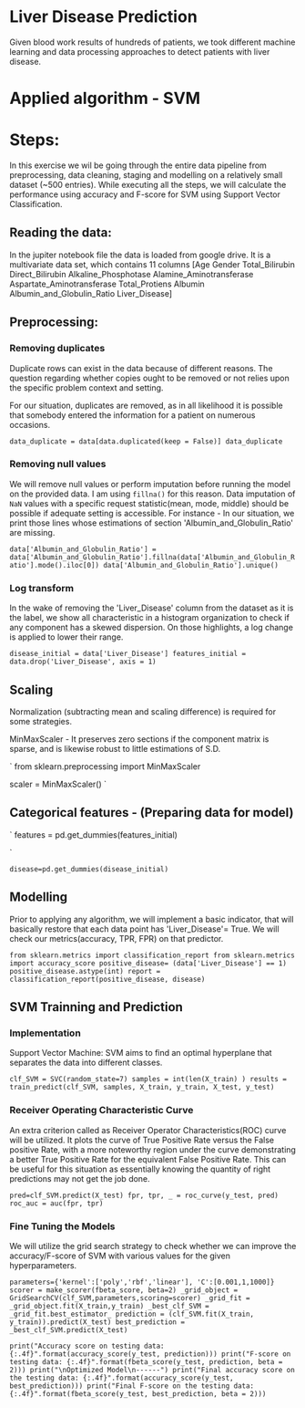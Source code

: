 # Liver Disease Prediction
 Given blood work results of hundreds of patients, we took different machine learning and data processing approaches to detect patients with liver disease.

# Applied algorithm - SVM

# Steps:

In this exercise we wil be going through the entire data pipeline from preprocessing, data cleaning, staging and modelling on a relatively small dataset (~500 entries). While executing all the steps, we will calculate the performance using  accuracy and F-score for SVM using Support Vector Classification.

## Reading the data:

In the jupiter notebook file the data is loaded from google drive. It is a multivariate data set, which contains 11 columns [Age	Gender	Total_Bilirubin	Direct_Bilirubin	Alkaline_Phosphotase	Alamine_Aminotransferase	Aspartate_Aminotransferase	Total_Protiens	Albumin	Albumin_and_Globulin_Ratio	Liver_Disease]

## Preprocessing:

### Removing duplicates

Duplicate rows can exist in the data because of different reasons. The question regarding whether copies ought to be removed or not relies upon the specific problem context and setting. 

For our situation, duplicates are removed, as in all likelihood it is possible that somebody entered the information for a patient on numerous occasions.

`
data_duplicate = data[data.duplicated(keep = False)]
data_duplicate
`

### Removing null values

We will remove null values or perform imputation before running the model on the provided data. I am using `fillna()` for this reason.
Data imputation of `NaN` values with a specific request statistic(mean, mode, middle) should be possible if adequate setting is accessible. For instance - In our situation, we print those lines whose estimations of section 'Albumin_and_Globulin_Ratio' are missing.

`
data['Albumin_and_Globulin_Ratio'] = data['Albumin_and_Globulin_Ratio'].fillna(data['Albumin_and_Globulin_Ratio'].mode().iloc[0])
data['Albumin_and_Globulin_Ratio'].unique()
`

### Log transform

In the wake of removing the 'Liver_Disease' column from the dataset as it is the label, we show all characteristic in a histogram organization to check if any component has a skewed dispersion. On those highlights, a log change is applied to lower their range.

`
disease_initial = data['Liver_Disease']
features_initial = data.drop('Liver_Disease', axis = 1)
`

## Scaling

Normalization (subtracting mean and scaling difference) is required for some strategies. 

MinMaxScaler - It preserves zero sections if the component matrix is sparse, and is likewise robust to little estimations of S.D. 

`
from sklearn.preprocessing import MinMaxScaler

scaler = MinMaxScaler()
`

## Categorical features - (Preparing data for model)

`
features = pd.get_dummies(features_initial)

`

`
disease=pd.get_dummies(disease_initial)
`

## Modelling

Prior to applying any algorithm, we will implement a basic indicator, that will basically restore that each data point has 'Liver_Disease'= True. We will check our metrics(accuracy, TPR, FPR) on that predictor.

`
from sklearn.metrics import classification_report
from sklearn.metrics import accuracy_score
positive_disease= (data['Liver_Disease'] == 1)
positive_disease.astype(int)
report = classification_report(positive_disease, disease)
`

## SVM Trainning and Prediction

### Implementation

Support Vector Machine: SVM aims to find an optimal hyperplane that separates the data into different classes.

`
clf_SVM = SVC(random_state=7)
samples = int(len(X_train) )
results = train_predict(clf_SVM, samples, X_train, y_train, X_test, y_test)
`

### Receiver Operating Characteristic Curve

An extra criterion called as Receiver Operator Characteristics(ROC) curve will be utilized. It plots the curve of True Positive Rate versus the False positive Rate, with a more noteworthy region under the curve demonstrating a better True Positive Rate for the equivalent False Positive Rate. This can be useful for this situation as essentially knowing the quantity of right predictions may not get the job done.

`
pred=clf_SVM.predict(X_test)
fpr, tpr, _ = roc_curve(y_test, pred)
roc_auc = auc(fpr, tpr)
`

### Fine Tuning the Models

We will utilize the grid search strategy to check whether we can improve the accuracy/F-score of SVM with various values for the given hyperparameters.

`
parameters={'kernel':['poly','rbf','linear'], 'C':[0.001,1,1000]} 
scorer = make_scorer(fbeta_score, beta=2)
_grid_object = GridSearchCV(clf_SVM,parameters,scoring=scorer)
_grid_fit = _grid_object.fit(X_train,y_train)
_best_clf_SVM = _grid_fit.best_estimator_
prediction = (clf_SVM.fit(X_train, y_train)).predict(X_test)
best_prediction = _best_clf_SVM.predict(X_test)
`

`
print("Accuracy score on testing data: {:.4f}".format(accuracy_score(y_test, prediction)))
print("F-score on testing data: {:.4f}".format(fbeta_score(y_test, prediction, beta = 2)))
print("\nOptimized Model\n------")
print("Final accuracy score on the testing data: {:.4f}".format(accuracy_score(y_test, best_prediction)))
print("Final F-score on the testing data: {:.4f}".format(fbeta_score(y_test, best_prediction, beta = 2)))
`
